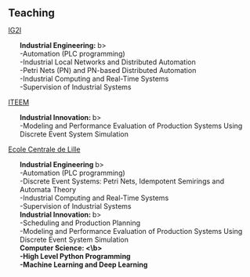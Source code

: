 <h1 id="teaching"></h1>

<h2 style="margin: 30px 0px 10px;">Teaching</h2>

<p><a href="https://ig2i.centralelille.fr">IG2I</a><p/>
<ul>
  <b> Industrial Engineering: </b>b><br>
  -Automation (PLC programming) <br>
  -Industrial Local Networks and Distributed Automation<br>
  -Petri Nets (PN) and PN-based Distributed Automation<br>
  -Industrial Computing and Real-Time Systems<br>
  -Supervision of Industrial Systems<br>
</ul>

<p><a href="https://iteem.centralelille.fr">ITEEM</a><p/>
<ul>
  <b> Industrial Innovation: </b>b><br>
  -Modeling and Performance Evaluation of Production Systems Using Discrete Event System Simulation<br>
</ul>

<p><a href="https://ecole.centralelille.fr">Ecole Centrale de Lille</a><p/>
<ul>
  <b> Industrial Engineering </b>b><br>
  -Automation (PLC programming) <br>
  -Discrete Event Systems: Petri Nets, Idempotent Semirings and Automata Theory<br>
  -Industrial Computing and Real-Time Systems<br>
  -Supervision of Industrial Systems<br>
  <b> Industrial Innovation: </b>b><br>
  -Scheduling and Production Planning<br>
  -Modeling and Performance Evaluation of Production Systems Using Discrete Event System Simulation<br>
  <b> Computer Science: <\b><br>
  -High Level Python Programming<br>
  -Machine Learning and Deep Learning<br>
</ul>
